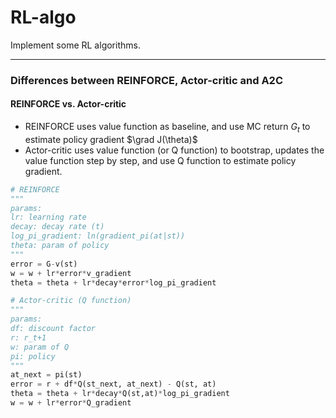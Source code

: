 # RL-algo

Implement some RL algorithms.

---

### Differences between REINFORCE, Actor-critic and A2C

#### REINFORCE vs. Actor-critic

+ REINFORCE uses value function as baseline, and use MC return $G_t$ to estimate policy gradient $\grad J(\theta)$
+ Actor-critic uses value function (or Q function) to bootstrap, updates the value function step by step, and use Q function to estimate policy gradient.

~~~python
# REINFORCE
"""
params:
lr: learning rate
decay: decay rate (t)
log_pi_gradient: ln(gradient_pi(at|st))
theta: param of policy
"""
error = G-v(st)
w = w + lr*error*v_gradient
theta = theta + lr*decay*error*log_pi_gradient

# Actor-critic (Q function)
"""
params:
df: discount factor
r: r_t+1
w: param of Q
pi: policy
"""
at_next = pi(st)
error = r + df*Q(st_next, at_next) - Q(st, at)
theta = theta + lr*decay*Q(st,at)*log_pi_gradient
w = w + lr*error*Q_gradient
~~~

